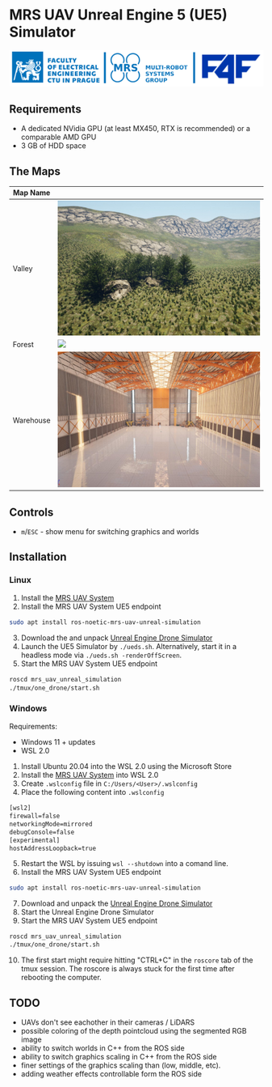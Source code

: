 # MRS UAV Unreal Engine 5 (UE5) Simulator
![logos](.fig/logos.png)

## Requirements

* A dedicated NVidia GPU (at least MX450, RTX is recommended) or a comparable AMD GPU
* 3 GB of HDD space

## The Maps

| Map Name        |                               |
|-----------------|-------------------------------|
| Valley          | ![](.fig/valley.jpg)          |
| Forest          | ![](.fig/forest.jpg)          |
| Warehouse       | ![](.fig/warehouse.jpg)       |

## Controls

* `m`/`ESC` - show menu for switching graphics and worlds

## Installation

### Linux

1. Install the [MRS UAV System](https://github.com/ctu-mrs/mrs_uav_system)
2. Install the MRS UAV System UE5 endpoint
```bash
sudo apt install ros-noetic-mrs-uav-unreal-simulation
```
3. Download the and unpack [Unreal Engine Drone Simulator](https://nasmrs.felk.cvut.cz/index.php/s/MnGARsSwnpeVy5z)
4. Launch the UE5 Simulator by `./ueds.sh`. Alternatively, start it in a headless mode via `./ueds.sh -renderOffScreen`.
5. Start the MRS UAV System UE5 endpoint
```bash
roscd mrs_uav_unreal_simulation
./tmux/one_drone/start.sh
```

### Windows

Requirements:
* Windows 11 + updates
* WSL 2.0

1. Install Ubuntu 20.04 into the WSL 2.0 using the Microsoft Store
2. Install the [MRS UAV System](https://github.com/ctu-mrs/mrs_uav_system) into WSL 2.0
3. Create `.wslconfig` file in `C:/Users/<User>/.wslconfig`
4. Place the following content into `.wslconfig`
```
[wsl2]
firewall=false
networkingMode=mirrored
debugConsole=false
[experimental]
hostAddressLoopback=true
```
5. Restart the WSL by issuing `wsl --shutdown` into a comand line.
6. Install the MRS UAV System UE5 endpoint
```bash
sudo apt install ros-noetic-mrs-uav-unreal-simulation
```
7. Download and unpack the [Unreal Engine Drone Simulator](https://nasmrs.felk.cvut.cz/index.php/s/MnGARsSwnpeVy5z)
8. Start the Unreal Engine Drone Simulator
9. Start the MRS UAV System UE5 endpoint
```bash
roscd mrs_uav_unreal_simulation
./tmux/one_drone/start.sh
```
10. The first start might require hitting "CTRL+C" in the `roscore` tab of the tmux session. The roscore is always stuck for the first time after rebooting the computer.

## TODO

* UAVs don't see eachother in their cameras / LiDARS
* possible coloring of the depth pointcloud using the segmented RGB image
* ability to switch worlds in C++ from the ROS side
* ability to switch graphics scaling in C++ from the ROS side
* finer settings of the graphics scaling than (low, middle, etc).
* adding weather effects controllable form the ROS side
